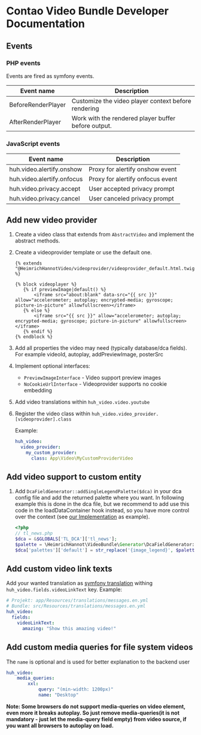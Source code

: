 # Contao Video Bundle Developer Documentation

## Events

### PHP events

Events are fired as symfony events.

Event name                     | Description
------------------------------ | -----------
BeforeRenderPlayer | Customize the video player context before rendering
AfterRenderPlayer | Work with the rendered player buffer before output.

### JavaScript events

Event name | Description
---------- | -----------
huh.video.alertify.onshow | Proxy for alertify onshow event
huh.video.alertify.onfocus | Proxy for alertify onfocus event
huh.video.privacy.accept | User accepted privacy prompt
huh.video.privacy.cancel | User canceled privacy prompt

## Add new video provider

1. Create a video class that extends from `AbstractVideo` and implement the abstract methods.
1. Create a videoprovider template or use the default one.

    ```twig
    {% extends "@HeimrichHannotVideo/videoprovider/videoprovider_default.html.twig" %}
    
    {% block videoplayer %}
       {% if previewImage|default() %}
           <iframe src="about:blank" data-src="{{ src }}" allow="accelerometer; autoplay; encrypted-media; gyroscope; picture-in-picture" allowfullscreen></iframe>
       {% else %}
           <iframe src="{{ src }}" allow="accelerometer; autoplay; encrypted-media; gyroscope; picture-in-picture" allowfullscreen></iframe>
       {% endif %}
    {% endblock %}
    ```
   
1. Add all properties the video may need (typically database/dca fields). For example videoId, autoplay, addPreviewImage, posterSrc
   
1. Implement optional interfaces:
    * `PreviewImageInterface` - Video support preview images
    * `NoCookieUrlInterface` - Videoprovider supports no cookie embedding

1. Add video translations within `huh_video.video.youtube`

1. Register the video class within `huh_video.video_provider.[videoprovider].class`

    Example: 
    
    ```yaml
    huh_video:
      video_provider:
        my_custom_provider:
          class: App\Video\MyCustomProviderVideo
    ```

## Add video support to custom entity

1. Add `DcaFieldGenerator::addSingleLegendPalette($dca)` in your dca config file and add the returned palette where you want. In following example this is done in the dca file, but we recommend to add use this code in the loadDataContainer hook instead, so you have more control over the context (see [our Implementation](../src/EventListener/LoadDataContainerListener.php) as example).

    ```php
    <?php
    // tl_news.php
    $dca = &$GLOBALS['TL_DCA']['tl_news'];
    $palette = \HeimrichHannot\VideoBundle\Generator\DcaFieldGenerator::addSingleLegendPalette($dca);
    $dca['palettes']['default'] = str_replace('{image_legend}', $palette.'{image_legend}', $dca['palettes']['default']);
    ```
   
## Add custom video link texts

Add your wanted translation as [symfony translation](https://symfony.com/doc/3.4/translation.html) withing `huh_video.fields.videoLinkText` key. Example: 

```yaml
# Projekt: app/Resources/translations/messages.en.yml
# Bundle: src/Resources/translations/messages.en.yml
huh_video:
  fields:
    videoLinkText:
      amazing: "Show this amazing video!"
```
    
## Add custom media queries for file system videos
The `name` is optional and is used for better explanation to the backend user
```yaml
huh_video:
    media_queries:
        xxl:
            query: "(min-width: 1200px)"
            name: "Desktop"
```
**Note: Some browsers do not support media-queries on video element, even more it breaks autoplay. So just remove media-queries(it is not mandatory - just let the media-query field empty) from video source, if you want all browsers to autoplay on load.**
